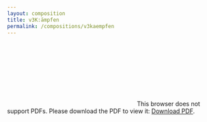 ```yaml
---
layout: composition
title: v3K:ämpfen
permalink: /compositions/v3kaempfen
---
```

<object data="{{ site.baseurl }}/assets/downloads/v3kaempfen.pdf" type="application/pdf" width="100%" height="700px">
    <embed src="{{ site.baseurl }}/assets/downloads/v3kaempfen.pdf">
        This browser does not support PDFs. Please download the PDF to view it: <a href="{{ site.baseurl }}/assets/downloads/v3kaempfen.pdf">Download PDF</a>.</p>
    </embed>
</object>